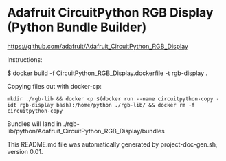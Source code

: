 # Adafruit CircuitPython RGB Display (Python Bundle Builder)

https://github.com/adafruit/Adafruit_CircuitPython_RGB_Display

Instructions:

$ docker build -f CircuitPython_RGB_Display.dockerfile -t rgb-display .

Copying files out with docker-cp:

`mkdir ./rgb-lib && docker cp $(docker run --name circuitpython-copy -idt rgb-display bash):/home/python ./rgb-lib/ && docker rm -f circuitpython-copy`

Bundles will land in ./rgb-lib/python/Adafruit_CircuitPython_RGB_Display/bundles

This README.md file was automatically generated by project-doc-gen.sh, version 0.01.
